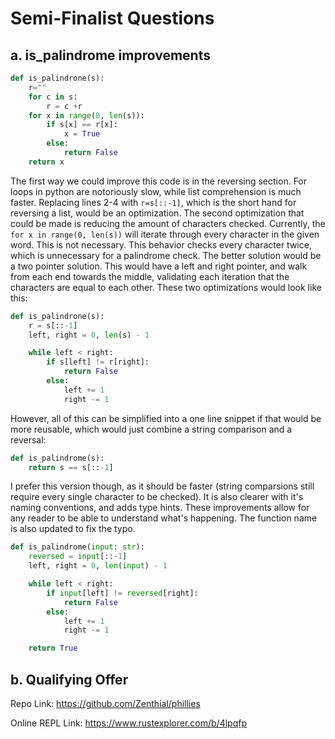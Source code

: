 # Semi-Finalist Questions

## a. is_palindrome improvements
```python
def is_palindrone(s):
    r=""
    for c in s:
        r = c +r
    for x in range(0, len(s)):
        if s[x] == r[x]:
            x = True
        else:
            return False
    return x
```
The first way we could improve this code is in the reversing section. For loops in python are notoriously slow, while list comprehension is much faster.
Replacing lines 2-4 with `r=s[::-1]`, which is the short hand for reversing a list, would be an optimization. 
The second optimization that could be made is reducing the amount of characters checked. Currently, the `for x in range(0, len(s))` will iterate through every character in the given word.
This is not necessary. This behavior checks every character twice, which is unnecessary for a palindrome check. The better solution would be a two pointer solution.
This would have a left and right pointer, and walk from each end towards the middle, validating each iteration that the characters are equal to each other. These two optimizations would look like this:
```python
def is_palindrone(s):
    r = s[::-1]
    left, right = 0, len(s) - 1

    while left < right:
        if s[left] != r[right]:
            return False
        else:
            left += 1
            right -= 1
```
However, all of this can be simplified into a one line snippet if that would be more reusable, which would just combine a string comparison and a reversal:
```python
def is_palindrome(s):
    return s == s[::-1]
```
I prefer this version though, as it should be faster (string comparsions still require every single character to be checked).
It is also clearer with it's naming conventions, and adds type hints. These improvements allow for any reader to be able to understand what's happening.
The function name is also updated to fix the typo.
```python
def is_palindrome(input: str):
    reversed = input[::-1]
    left, right = 0, len(input) - 1

    while left < right:
        if input[left] != reversed[right]:
            return False
        else:
            left += 1
            right -= 1

    return True
```

## b. Qualifying Offer
Repo Link: https://github.com/Zenthial/phillies

Online REPL Link: https://www.rustexplorer.com/b/4lpqfp
